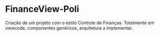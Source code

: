 # FinanceView-Poli

Criação de um projeto com o estilo Controle de Finanças. Totalmente em viewcode, componentes genéricos, arquitetura a implementar.
